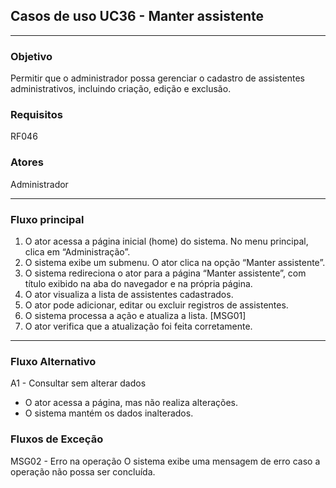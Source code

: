 ## Casos de uso UC36 - Manter assistente

---

### Objetivo  
Permitir que o administrador possa gerenciar o cadastro de
assistentes administrativos, incluindo criação, edição e
exclusão.


### Requisitos  
RF046

### Atores  
Administrador

---

### Fluxo principal  

1. O ator acessa a página inicial (home) do sistema. No
menu principal, clica em “Administração”.
2. O sistema exibe um submenu. O ator clica na opção
“Manter assistente”.
3. O sistema redireciona o ator para a página “Manter
assistente”, com título exibido na aba do navegador e na
própria página.
4. O ator visualiza a lista de assistentes cadastrados.
5. O ator pode adicionar, editar ou excluir registros de
assistentes.
6. O sistema processa a ação e atualiza a lista. [MSG01]
7. O ator verifica que a atualização foi feita corretamente.

---

### Fluxo Alternativo 

A1 - Consultar sem alterar dados
- O ator acessa a página, mas não realiza alterações.
- O sistema mantém os dados inalterados.


### Fluxos de Exceção

MSG02 - Erro na operação
O sistema exibe uma mensagem de erro caso a operação não possa ser concluída.